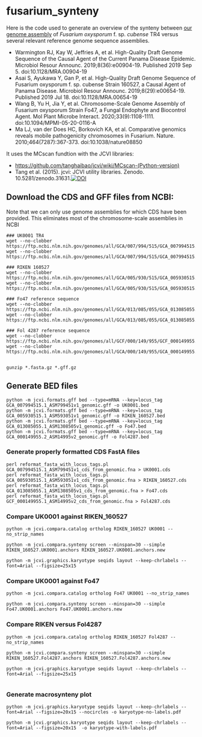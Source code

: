 # fusarium_synteny
Here is the code used to generate an overview of the synteny between [our genome assembly](https://doi.org/10.1128/mra.00904-19) of *Fusarium oxysporum* f. sp. *cubense* TR4 versus several relevant reference genome sequence assemblies.

* Warmington RJ, Kay W, Jeffries A, et al. High-Quality Draft Genome Sequence of the Causal Agent of the Current Panama Disease Epidemic. Microbiol Resour Announc. 2019;8(36):e00904-19. Published 2019 Sep 5. doi:10.1128/MRA.00904-19 
* Asai S, Ayukawa Y, Gan P, et al. High-Quality Draft Genome Sequence of Fusarium oxysporum f. sp. cubense Strain 160527, a Causal Agent of Panama Disease. Microbiol Resour Announc. 2019;8(29):e00654-19. Published 2019 Jul 18. doi:10.1128/MRA.00654-19
* Wang B, Yu H, Jia Y, et al. Chromosome-Scale Genome Assembly of Fusarium oxysporum Strain Fo47, a Fungal Endophyte and Biocontrol Agent. Mol Plant Microbe Interact. 2020;33(9):1108-1111. doi:10.1094/MPMI-05-20-0116-A
* Ma LJ, van der Does HC, Borkovich KA, et al. Comparative genomics reveals mobile pathogenicity chromosomes in Fusarium. Nature. 2010;464(7287):367-373. doi:10.1038/nature08850

It uses the MCscan fundtion with the JCVI libraries: 
* https://github.com/tanghaibao/jcvi/wiki/MCscan-(Python-version) 
* Tang et al. (2015). jcvi: JCVI utility libraries. Zenodo. 10.5281/zenodo.31631.[![DOI](https://zenodo.org/badge/DOI/10.5281/zenodo.31631.svg)](https://doi.org/10.5281/zenodo.31631)


## Download the CDS and GFF files from NCBI:
Note that we can only use genome assemblies for which CDS have been provided. This eliminates most of the chromosome-scale assemblies in NCBI

```
### UK0001 TR4 
wget --no-clobber https://ftp.ncbi.nlm.nih.gov/genomes/all/GCA/007/994/515/GCA_007994515.1_ASM799451v1/GCA_007994515.1_ASM799451v1_cds_from_genomic.fna.gz
wget --no-clobber https://ftp.ncbi.nlm.nih.gov/genomes/all/GCA/007/994/515/GCA_007994515.1_ASM799451v1/GCA_007994515.1_ASM799451v1_genomic.gff.gz

### RIKEN 160527 
wget --no-clobber https://ftp.ncbi.nlm.nih.gov/genomes/all/GCA/005/930/515/GCA_005930515.1_ASM593051v1/GCA_005930515.1_ASM593051v1_cds_from_genomic.fna.gz
wget --no-clobber https://ftp.ncbi.nlm.nih.gov/genomes/all/GCA/005/930/515/GCA_005930515.1_ASM593051v1/GCA_005930515.1_ASM593051v1_genomic.gff.gz

### Fo47 reference sequence
wget --no-clobber https://ftp.ncbi.nlm.nih.gov/genomes/all/GCA/013/085/055/GCA_013085055.1_ASM1308505v1/GCA_013085055.1_ASM1308505v1_cds_from_genomic.fna.gz
wget --no-clobber https://ftp.ncbi.nlm.nih.gov/genomes/all/GCA/013/085/055/GCA_013085055.1_ASM1308505v1/GCA_013085055.1_ASM1308505v1_genomic.gff.gz

### Fol 4287 reference sequence
wget --no-clobber https://ftp.ncbi.nlm.nih.gov/genomes/all/GCF/000/149/955/GCF_000149955.1_ASM14995v2/GCF_000149955.1_ASM14995v2_cds_from_genomic.fna.gz
wget --no-clobber https://ftp.ncbi.nlm.nih.gov/genomes/all/GCA/000/149/955/GCA_000149955.2_ASM14995v2/GCA_000149955.2_ASM14995v2_genomic.gff.gz


gunzip *.fasta.gz *.gff.gz
```
## Generate BED files

```
python -m jcvi.formats.gff bed --type=mRNA --key=locus_tag GCA_007994515.1_ASM799451v1_genomic.gff -o UK0001.bed
python -m jcvi.formats.gff bed --type=mRNA --key=locus_tag GCA_005930515.1_ASM593051v1_genomic.gff -o RIKEN_160527.bed
python -m jcvi.formats.gff bed --type=mRNA --key=locus_tag GCA_013085055.1_ASM1308505v1_genomic.gff -o Fo47.bed
python -m jcvi.formats.gff bed --type=mRNA --key=locus_tag GCA_000149955.2_ASM14995v2_genomic.gff -o Fol4287.bed

```

### Generate properly formatted CDS FastA files
```
perl reformat_fasta_with_locus_tags.pl GCA_007994515.1_ASM799451v1_cds_from_genomic.fna > UK0001.cds
perl reformat_fasta_with_locus_tags.pl GCA_005930515.1_ASM593051v1_cds_from_genomic.fna > RIKEN_160527.cds
perl reformat_fasta_with_locus_tags.pl GCA_013085055.1_ASM1308505v1_cds_from_genomic.fna > Fo47.cds
perl reformat_fasta_with_locus_tags.pl GCF_000149955.1_ASM14995v2_cds_from_genomic.fna > Fol4287.cds

```

### Compare UK0001 against RIKEN_160527
```
python -m jcvi.compara.catalog ortholog RIKEN_160527 UK0001 --no_strip_names 

python -m jcvi.compara.synteny screen --minspan=30 --simple RIKEN_160527.UK0001.anchors RIKEN_160527.UK0001.anchors.new

python -m jcvi.graphics.karyotype seqids layout --keep-chrlabels --font=Arial --figsize=25x15

```

### Compare UK0001 against Fo47
```
python -m jcvi.compara.catalog ortholog Fo47 UK0001 --no_strip_names 

python -m jcvi.compara.synteny screen --minspan=30 --simple Fo47.UK0001.anchors Fo47.UK0001.anchors.new

```

### Compare RIKEN versus Fol4287
```
python -m jcvi.compara.catalog ortholog RIKEN_160527 Fol4287 --no_strip_names 

python -m jcvi.compara.synteny screen --minspan=30 --simple RIKEN_160527.Fol4287.anchors RIKEN_160527.Fol4287.anchors.new

python -m jcvi.graphics.karyotype seqids layout --keep-chrlabels --font=Arial --figsize=25x15


```


### Generate macrosynteny plot

```
python -m jcvi.graphics.karyotype seqids layout --keep-chrlabels --font=Arial --figsize=20x15 --nocircles -o karyotype-no-labels.pdf

python -m jcvi.graphics.karyotype seqids layout --keep-chrlabels --font=Arial --figsize=20x15  -o karyotype-with-labels.pdf

```
